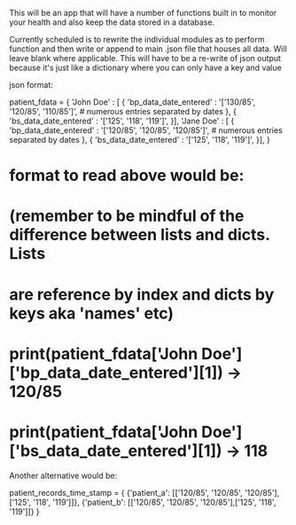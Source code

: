 This will be an app that will have a number of functions built in to 
monitor your health and also keep the data stored in a database. 

Currently scheduled is to rewrite the individual modules as to perform 
function and then write or append to main .json file that houses all data. 
Will leave blank where applicable. This will have to be a re-write of json 
output because it's just like a dictionary where you can only have a key 
and value

json format:

patient_fdata = {
    'John Doe' : [
        {
            'bp_data_date_entered' : '['130/85', '120/85', '110/85']',
            # numerous entries separated by dates
        },
        {
            'bs_data_date_entered' : '['125', '118', '119']',
        }],
     'Jane Doe' : [
        {
            'bp_data_date_entered' : '['120/85', '120/85', '120/85']',
            # numerous entries separated by dates
        },
        {
            'bs_data_date_entered' : '['125', '118', '119']',
        }],
}

# format to read above would be:
# (remember to be mindful of the difference between lists and dicts. Lists 
# are reference by index and dicts by keys aka 'names' etc)

# print(patient_fdata['John Doe']['bp_data_date_entered'][1]) -> 120/85
# print(patient_fdata['John Doe']['bs_data_date_entered'][1]) -> 118

Another alternative would be: 

patient_records_time_stamp = {
    {'patient_a': [['120/85', '120/85', '120/85'],['125', '118', '119']]},
    {'patient_b': [['120/85', '120/85', '120/85'],['125', '118', '119']]}
}

